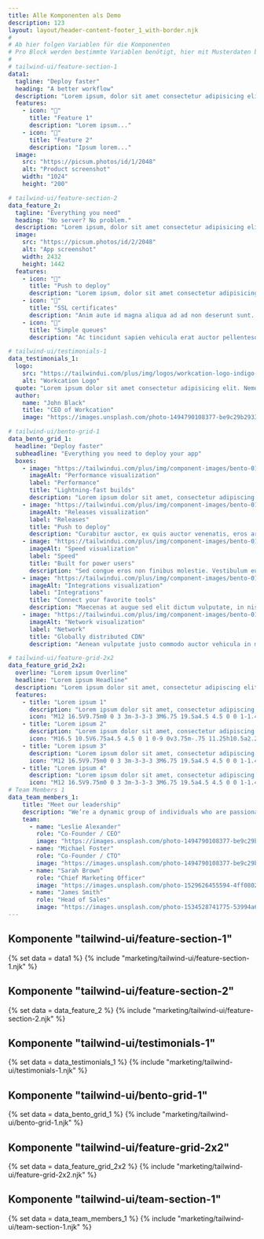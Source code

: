 ```yaml
---
title: Alle Komponenten als Demo
description: 123
layout: layout/header-content-footer_1_with-border.njk
#
# Ab hier folgen Variablen für die Komponenten
# Pro Block werden bestimmte Variablen benötigt, hier mit Musterdaten befüllt
#
# tailwind-ui/feature-section-1
data1:
  tagline: "Deploy faster"
  heading: "A better workflow"
  description: "Lorem ipsum, dolor sit amet consectetur adipisicing elit. Maiores impedit perferendis suscipit eaque, iste dolor cupiditate blanditiis ratione."
  features:
    - icon: "🚀"
      title: "Feature 1"
      description: "Lorem ipsum..."
    - icon: "🚀"
      title: "Feature 2"
      description: "Ipsum lorem..."
  image:
    src: "https://picsum.photos/id/1/2048"
    alt: "Product screenshot"
    width: "1024"
    height: "200"

# tailwind-ui/feature-section-2
data_feature_2:
  tagline: "Everything you need"
  heading: "No server? No problem."
  description: "Lorem ipsum, dolor sit amet consectetur adipisicing elit. Maiores impedit perferendis suscipit eaque, iste dolor cupiditate blanditiis."
  image:
    src: "https://picsum.photos/id/2/2048"
    alt: "App screenshot"
    width: 2432
    height: 1442
  features:
    - icon: "🚀"
      title: "Push to deploy"
      description: "Lorem ipsum, dolor sit amet consectetur adipisicing elit aute id magna."
    - icon: "🚀"
      title: "SSL certificates"
      description: "Anim aute id magna aliqua ad ad non deserunt sunt. Qui irure qui lorem cupidatat commodo."
    - icon: "🚀"
      title: "Simple queues"
      description: "Ac tincidunt sapien vehicula erat auctor pellentesque rhoncus."

# tailwind-ui/testimonials-1
data_testimonials_1:
  logo:
    src: "https://tailwindui.com/plus/img/logos/workcation-logo-indigo-600.svg"
    alt: "Workcation Logo"
  quote: "Lorem ipsum dolor sit amet consectetur adipisicing elit. Nemo expedita voluptas culpa sapiente alias molestiae. Numquam corrupti in laborum sed rerum et corporis."
  author:
    name: "John Black"
    title: "CEO of Workcation"
    image: "https://images.unsplash.com/photo-1494790108377-be9c29b29330?ixlib=rb-1.2.1&ixid=eyJhcHBfaWQiOjEyMDd9&auto=format&fit=facearea&facepad=2&w=256&h=256&q=80"

# tailwind-ui/bento-grid-1
data_bento_grid_1:
  headline: "Deploy faster"
  subheadline: "Everything you need to deploy your app"
  boxes:
    - image: "https://tailwindui.com/plus/img/component-images/bento-01-performance.png"
      imageAlt: "Performance visualization"
      label: "Performance"
      title: "Lightning-fast builds"
      description: "Lorem ipsum dolor sit amet, consectetur adipiscing elit. In gravida justo et nulla efficitur, maximus egestas sem pellentesque."
    - image: "https://tailwindui.com/plus/img/component-images/bento-01-releases.png"
      imageAlt: "Releases visualization"
      label: "Releases"
      title: "Push to deploy"
      description: "Curabitur auctor, ex quis auctor venenatis, eros arcu rhoncus massa, laoreet dapibus ex elit vitae odio."
    - image: "https://tailwindui.com/plus/img/component-images/bento-01-speed.png"
      imageAlt: "Speed visualization"
      label: "Speed"
      title: "Built for power users"
      description: "Sed congue eros non finibus molestie. Vestibulum euismod augue."
    - image: "https://tailwindui.com/plus/img/component-images/bento-01-integrations.png"
      imageAlt: "Integrations visualization"
      label: "Integrations"
      title: "Connect your favorite tools"
      description: "Maecenas at augue sed elit dictum vulputate, in nisi aliquam maximus arcu."
    - image: "https://tailwindui.com/plus/img/component-images/bento-01-network.png"
      imageAlt: "Network visualization"
      label: "Network"
      title: "Globally distributed CDN"
      description: "Aenean vulputate justo commodo auctor vehicula in malesuada semper."

# tailwind-ui/feature-grid-2x2
data_feature_grid_2x2:
  overline: "Lorem ipsum Overline"
  headline: "Lorem ipsum Headline"
  description: "Lorem ipsum dolor sit amet, consectetur adipiscing elit. Sed do eiusmod tempor incididunt ut labore et dolore magna aliqua."
  features:
    - title: "Lorem ipsum 1"
      description: "Lorem ipsum dolor sit amet, consectetur adipiscing elit. Sed do eiusmod tempor incididunt ut labore et dolore magna aliqua."
      icon: "M12 16.5V9.75m0 0 3 3m-3-3-3 3M6.75 19.5a4.5 4.5 0 0 1-1.41-8.775 5.25 5.25 0 0 1 10.233-2.33 3 3 0 0 1 3.758 3.848A3.752 3.752 0 0 1 18 19.5H6.75Z"
    - title: "Lorem ipsum 2"
      description: "Lorem ipsum dolor sit amet, consectetur adipiscing elit. Sed do eiusmod tempor incididunt ut labore et dolore magna aliqua."
      icon: "M16.5 10.5V6.75a4.5 4.5 0 1 0-9 0v3.75m-.75 11.25h10.5a2.25 2.25 0 0 0 2.25-2.25v-6.75a2.25 2.25 0 0 0-2.25-2.25H6.75a2.25 2.25 0 0 0-2.25 2.25v6.75a2.25 2.25 0 0 0 2.25 2.25Z"
    - title: "Lorem ipsum 3"
      description: "Lorem ipsum dolor sit amet, consectetur adipiscing elit. Sed do eiusmod tempor incididunt ut labore et dolore magna aliqua."
      icon: "M12 16.5V9.75m0 0 3 3m-3-3-3 3M6.75 19.5a4.5 4.5 0 0 1-1.41-8.775 5.25 5.25 0 0 1 10.233-2.33 3 3 0 0 1 3.758 3.848A3.752 3.752 0 0 1 18 19.5H6.75Z"
    - title: "Lorem ipsum 4"
      description: "Lorem ipsum dolor sit amet, consectetur adipiscing elit. Sed do eiusmod tempor incididunt ut labore et dolore magna aliqua."
      icon: "M12 16.5V9.75m0 0 3 3m-3-3-3 3M6.75 19.5a4.5 4.5 0 0 1-1.41-8.775 5.25 5.25 0 0 1 10.233-2.33 3 3 0 0 1 3.758 3.848A3.752 3.752 0 0 1 18 19.5H6.75Z"
# Team Members 1
data_team_members_1:
    title: "Meet our leadership"
    description: "We’re a dynamic group of individuals who are passionate about what we do and dedicated to delivering the best results for     our clients."
    team:
      - name: "Leslie Alexander"
        role: "Co-Founder / CEO"
        image: "https://images.unsplash.com/photo-1494790108377-be9c29b29330?ixlib=rb-1.2.1&ixid=eyJhcHBfaWQiOjEyMDd9&auto=format&fit=facearea&facepad=2&w=256&h=256&q=80"
      - name: "Michael Foster"
        role: "Co-Founder / CTO"
        image: "https://images.unsplash.com/photo-1494790108377-be9c29b29330?ixlib=rb-1.2.1&ixid=eyJhcHBfaWQiOjEyMDd9&auto=format&fit=facearea&facepad=2&w=256&h=256&q=80"
      - name: "Sarah Brown"
        role: "Chief Marketing Officer"
        image: "https://images.unsplash.com/photo-1529626455594-4ff0802cfb7e?ixlib=rb-1.2.1&ixid=eyJhcHBfaWQiOjEyMDd9&auto=format&fit=facearea&facepad=2&w=256&h=256&q=80"
      - name: "James Smith"
        role: "Head of Sales"
        image: "https://images.unsplash.com/photo-1534528741775-53994a69daeb?ixlib=rb-1.2.1&ixid=eyJhcHBfaWQiOjEyMDd9&auto=format&fit=facearea&facepad=2&w=256&h=256&q=80"
---
```


## Komponente "tailwind-ui/feature-section-1"

{% set data = data1 %}
{% include "marketing/tailwind-ui/feature-section-1.njk" %}

## Komponente "tailwind-ui/feature-section-2"

{% set data = data_feature_2 %}
{% include "marketing/tailwind-ui/feature-section-2.njk" %}

## Komponente "tailwind-ui/testimonials-1"

{% set data = data_testimonials_1 %}
{% include "marketing/tailwind-ui/testimonials-1.njk" %}

## Komponente "tailwind-ui/bento-grid-1"

{% set data = data_bento_grid_1 %}
{% include "marketing/tailwind-ui/bento-grid-1.njk" %}

## Komponente "tailwind-ui/feature-grid-2x2"

{% set data = data_feature_grid_2x2 %}
{% include "marketing/tailwind-ui/feature-grid-2x2.njk" %}

## Komponente "tailwind-ui/team-section-1"

{% set data = data_team_members_1 %}
{% include "marketing/tailwind-ui/team-section-1.njk" %}

